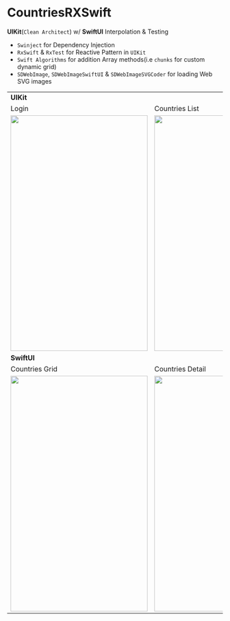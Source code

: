 # CountriesRXSwift
<b>UIKit</b>(`Clean Architect`) w/ <b>SwiftUI</b> Interpolation & Testing <br>
- `Swinject` for Dependency Injection <br>
- `RxSwift` & `RxTest` for Reactive Pattern in `UIKit`<br>
- `Swift Algorithms` for addition Array methods(i.e `chunks` for custom dynamic grid) <br>
- `SDWebImage`, `SDWebImageSwiftUI` & `SDWebImageSVGCoder` for loading Web SVG images <br>

<table>
   <tr>
     <td colspan="3"><b>UIKit</b></td>
 
  </tr>
  <tr>
    <td>Login</td>
     <td>Countries List</td>
     <td>Countries Detail</td>
  </tr>
  <tr>
    <td><img src="https://user-images.githubusercontent.com/49708426/172105826-e9d2f6e0-07ce-43ea-9699-49d9a525f0e5.png" width=320 height=550></td>
    <td><img src="https://user-images.githubusercontent.com/49708426/172287238-5695cd96-3a99-4bcd-82d5-06720a7833f1.png" width=320 height=550></td>
    <td><img src="https://user-images.githubusercontent.com/49708426/172106263-fb65ddb2-a54b-4fe5-acb0-d6357a534077.png" width=320 height=550></td>
   
  </tr>
  <tr>
     <td colspan="3"><b>SwiftUI</b></td>
 
  </tr>
  <tr>
    <td>Countries Grid</td>
     <td>Countries Detail</td>
     <td></td>
  </tr>
  <tr>
    <td><img src="https://user-images.githubusercontent.com/49708426/172286894-58c946e6-6891-4922-86b1-d961f758d435.png" width=320 height=550></td>
    <td><img src="https://user-images.githubusercontent.com/49708426/172287053-03ab456c-4b1a-4e77-814f-4245c1681601.png" width=320 height=550></td>
    <td></td>
   
  </tr>
  </table>
